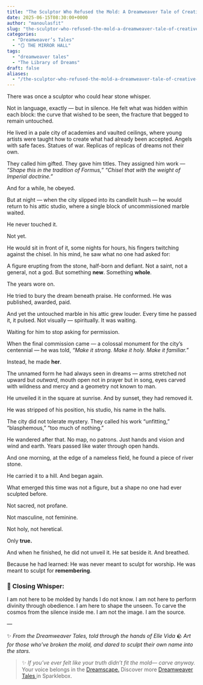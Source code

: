 ```yaml
---
title: "The Sculptor Who Refused the Mold: A Dreamweaver Tale of Creative Truth"
date: 2025-06-15T08:30:00+0000
author: "manoulasfit"
slug: "the-sculptor-who-refused-the-mold-a-dreamweaver-tale-of-creative-truth"
categories:
  - "Dreamweaver’s Tales"
  - "🪞 THE MIRROR HALL"
tags:
  - "dreamweaver tales"
  - "The Library of Dreams"
draft: false
aliases:
  - "/the-sculptor-who-refused-the-mold-a-dreamweaver-tale-of-creative-truth/"
---
```

There was once a sculptor who could hear stone whisper.

Not in language, exactly —
but in silence.
He felt what was hidden within each block: the curve that wished to be seen,
the fracture that begged to remain untouched.

He lived in a pale city of academies and vaulted ceilings,
where young artists were taught how to create what had already been accepted.
Angels with safe faces. Statues of war.
Replicas of replicas of dreams not their own.

They called him gifted.
They gave him titles.
They assigned him work — *“Shape this in the tradition of Formus,”*
*“Chisel that with the weight of Imperial doctrine.”*

And for a while, he obeyed.

But at night —
when the city slipped into its candlelit hush —
he would return to his attic studio, where a single block of uncommissioned marble waited.

He never touched it.

Not yet.

He would sit in front of it, some nights for hours,
his fingers twitching against the chisel.
In his mind, he saw what no one had asked for:

A figure erupting from the stone, half-born and defiant.
Not a saint, not a general, not a god.
But something **new**.
Something **whole**.

The years wore on.

He tried to bury the dream beneath praise.
He conformed.
He was published, awarded, paid.

And yet the untouched marble in his attic grew louder.
Every time he passed it, it pulsed. Not visually — spiritually.
It was waiting.

Waiting for him to stop asking for permission.

When the final commission came —
a colossal monument for the city’s centennial —
he was told, *“Make it strong. Make it holy. Make it familiar.”*

Instead, he made **her**.

The unnamed form he had always seen in dreams —
arms stretched not upward but *outward*,
mouth open not in prayer but in song,
eyes carved with wildness and mercy and a geometry not known to man.

He unveiled it in the square at sunrise.
And by sunset, they had removed it.

He was stripped of his position,
his studio,
his name in the halls.

The city did not tolerate mystery.
They called his work “unfitting,” “blasphemous,”
“too much of nothing.”

He wandered after that.
No map, no patrons.
Just hands and vision and wind and earth.
Years passed like water through open hands.

And one morning, at the edge of a nameless field,
he found a piece of river stone.

He carried it to a hill.
And began again.

What emerged this time was not a figure,
but a shape no one had ever sculpted before.

Not sacred, not profane.

Not masculine, not feminine.

Not holy, not heretical.

Only **true.**

And when he finished, he did not unveil it.
He sat beside it.
And breathed.

Because he had learned:
He was never meant to sculpt for worship.
He was meant to sculpt for **remembering**.

### 🌌 Closing Whisper:

I am not here to be molded by hands I do not know.
I am not here to perform divinity through obedience.
I am here to shape the unseen.
To carve the cosmos from the silence inside me.
I am not the image.
I am the source.

—

✨ *From the Dreamweaver Tales, told through the hands of Elle Vida*
🪨 *Art for those who’ve broken the mold, and dared to sculpt their own name into the stars.*

> ✨ *If you’ve ever felt like your truth didn’t fit the mold—
carve anyway.*
Your voice belongs in the [Dreamscape.](https://sparklebox.blog/)
Discover more [Dreamweaver Tales ](https://sparklebox.blog/tag/dreamweaver-tales/)in Sparklebox.